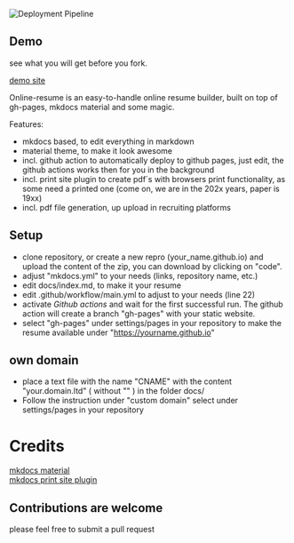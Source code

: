 ![Deployment Pipeline](https://github.com/holgerimbery/online_resume/actions/workflows/main.yml/badge.svg)

## Demo
see what you will get before you fork.  

[demo site](https://holgerimbery.github.io/online_resume/)

Online-resume is an easy-to-handle online resume builder, built on top of gh-pages, mkdocs material and some magic.

Features:  

* mkdocs based, to edit everything in markdown
* material theme, to make it look awesome
* incl. github action to automatically deploy to github pages, just edit, the github actions works then for you in the background
* incl. print site plugin to create pdf´s with browsers print functionality, as some need a printed one (come on, we are in the 202x years, paper is 19xx)
* incl. pdf file generation, up upload in recruiting platforms  

## Setup
* clone repository, or create a new repro (your_name.github.io) and upload the content of the zip, you can download by clicking on "code".
* adjust "mkdocs.yml" to your needs (links, repository name, etc.)
* edit docs/index.md, to make it your resume
* edit .github/workflow/main.yml to adjust to your needs (line 22)
* activate *Github actions* and wait for the first successful run. The github action will create a branch "gh-pages" with your static website.
* select "gh-pages" under settings/pages in your repository to make the resume available under "https://yourname.github.io"  

## own domain
* place a text file with the name "CNAME" with the content "your.domain.ltd" ( without "" ) in the folder docs/
* Follow the instruction under "custom domain" select under settings/pages in your repository  
 

# Credits
[mkdocs material](https://squidfunk.github.io/mkdocs-material/)  
[mkdocs print site plugin](https://timvink.github.io/mkdocs-print-site-plugin/options.html)

## Contributions are welcome
please feel free to submit a pull request